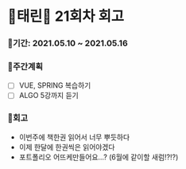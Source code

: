 # 🌼태린🌼 21회차 회고

### 🥕기간: 2021.05.10 ~ 2021.05.16

### 🍆주간계획

- [ ] VUE, SPRING 복습하기
- [ ] ALGO 5강까지 듣기

### 🥦회고

- 이번주에 책한권 읽어서 너무 뿌듯하다
- 이제 한달에 한권씩은 읽어야겠다
- 포트폴리오 어뜨케만들어요...? (6월에 같이할 새럼!?!?)
